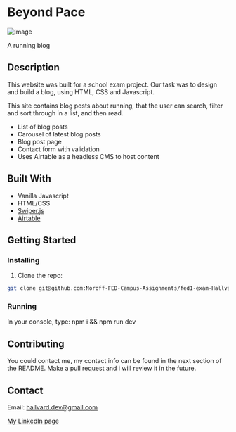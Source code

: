 # Beyond Pace

![image](https://github.com/Hallvard-Benan/Oslo-science-museum/blob/main/assets/Skjermbilde%202023-06-11%20kl.%2020.34.40.png)

A running blog

## Description

This website was built for a school exam project. Our task was to design and build a blog, using HTML, CSS and Javascript.

This site contains blog posts about running, that the user can search, filter and sort through in a list, and then read.

- List of blog posts
- Carousel of latest blog posts
- Blog post page
- Contact form with validation
- Uses Airtable as a headless CMS to host content

## Built With

- Vanilla Javascript
- HTML/CSS
- [Swiper.js](https://swiperjs.com/)
- [Airtable](https://www.airtable.com/)

## Getting Started

### Installing

1. Clone the repo:

```bash
git clone git@github.com:Noroff-FED-Campus-Assignments/fed1-exam-Hallvard-Benan
```

### Running

In your console, type:
npm i && npm run dev

## Contributing

You could contact me, my contact info can be found in the next section of the README.  Make a pull request and i will review it in the future.

## Contact

Email:
hallvard.dev@gmail.com

[My LinkedIn page](https://www.linkedin.com/in/hallvard-benan-282937249/)
